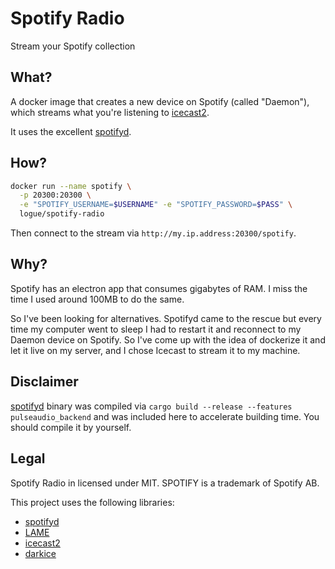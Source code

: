# Spotify Radio

Stream your Spotify collection

## What?

A docker image that creates a new device on Spotify (called "Daemon"), which streams what you're listening to [icecast2](https://icecast.org/).

It uses the excellent [spotifyd](https://github.com/Spotifyd/spotifyd).

## How?

```sh
docker run --name spotify \
  -p 20300:20300 \
  -e "SPOTIFY_USERNAME=$USERNAME" -e "SPOTIFY_PASSWORD=$PASS" \
  logue/spotify-radio
```

Then connect to the stream via `http://my.ip.address:20300/spotify`.

## Why?

Spotify has an electron app that consumes gigabytes of RAM. I miss the time I used around 100MB to do the same.

So I've been looking for alternatives. Spotifyd came to the rescue but every time my computer went to sleep I had to restart it and reconnect to my Daemon device on Spotify. So I've come up with the idea of dockerize it and let it live on my server, and I chose Icecast to stream it to my machine.

## Disclaimer

[spotifyd](https://github.com/Spotifyd/spotifyd) binary was compiled via `cargo build --release --features pulseaudio_backend` and was included here to accelerate building time. You should compile it by yourself.

## Legal

Spotify Radio in licensed under MIT.
SPOTIFY is a trademark of Spotify AB.

This project uses the following libraries:

- [spotifyd](https://spotifyd.rs/)
- [LAME](https://lame.sourceforge.io/)
- [icecast2](https://icecast.org/)
- [darkice](http://www.darkice.org/)
